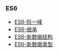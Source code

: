 ### ES6

* [ES6-阮一峰](ES6-阮一峰.md)
* [ES6-继承](ES6-继承.md)
* [ES6-新数据结构](ES6-新数据结构.md)
* [ES6-新数据类型](ES6-新数据类型.md)